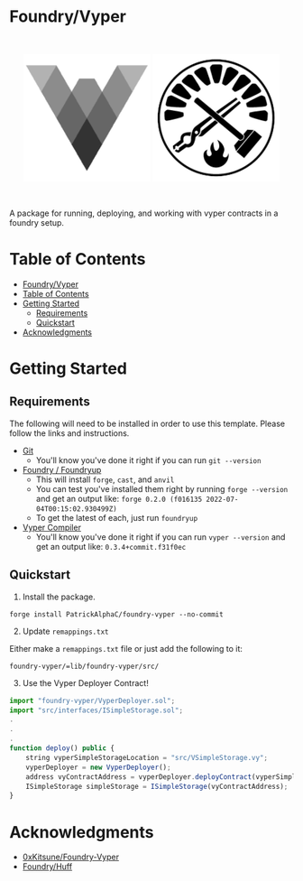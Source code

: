 # Foundry/Vyper

<br/>
<p align="center">
<img src="./img/vyper-logo.png" width="225" alt="Vyper logo">
<img src="./img/foundry-logo.png" width="225" alt="Vyper logo">
</p>
<br/>

A package for running, deploying, and working with vyper contracts in a foundry setup. 

# Table of Contents
- [Foundry/Vyper](#foundryvyper)
- [Table of Contents](#table-of-contents)
- [Getting Started](#getting-started)
  - [Requirements](#requirements)
  - [Quickstart](#quickstart)
- [Acknowledgments](#acknowledgments)

# Getting Started

## Requirements

The following will need to be installed in order to use this template. Please follow the links and instructions.

-   [Git](https://git-scm.com/book/en/v2/Getting-Started-Installing-Git)  
    -   You'll know you've done it right if you can run `git --version`
-   [Foundry / Foundryup](https://github.com/gakonst/foundry)
    -   This will install `forge`, `cast`, and `anvil`
    -   You can test you've installed them right by running `forge --version` and get an output like: `forge 0.2.0 (f016135 2022-07-04T00:15:02.930499Z)`
    -   To get the latest of each, just run `foundryup`
-   [Vyper Compiler](https://vyper.readthedocs.io/en/stable/installing-vyper.html)
    -   You'll know you've done it right if you can run `vyper --version` and get an output like: `0.3.4+commit.f31f0ec`

## Quickstart

1. Install the package. 
```
forge install PatrickAlphaC/foundry-vyper --no-commit
```

2. Update `remappings.txt`

Either make a `remappings.txt` file or just add the following to it:

```
foundry-vyper/=lib/foundry-vyper/src/
```

3. Use the Vyper Deployer Contract!

```javascript
import "foundry-vyper/VyperDeployer.sol";
import "src/interfaces/ISimpleStorage.sol";
.
.
.
function deploy() public {
    string vyperSimpleStorageLocation = "src/VSimpleStorage.vy";
    vyperDeployer = new VyperDeployer();
    address vyContractAddress = vyperDeployer.deployContract(vyperSimpleStorageLocation);
    ISimpleStorage simpleStorage = ISimpleStorage(vyContractAddress); 
}
```

# Acknowledgments

- [0xKitsune/Foundry-Vyper](https://github.com/0xKitsune/Foundry-Vyper)
- [Foundry/Huff](https://github.com/huff-language/foundry-huff)